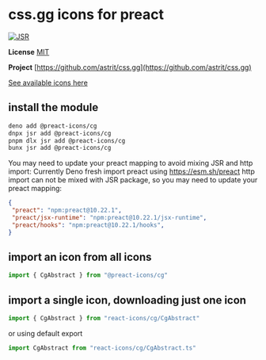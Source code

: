 # css.gg icons for preact

[![JSR](https://jsr.io/badges/@preact-icons/cg)](https://jsr.io/@preact-icons/cg)

**License** [MIT](https://opensource.org/licenses/MIT)

**Project** [https://github.com/astrit/css.gg](https://github.com/astrit/css.gg)

[See available icons here](https://react-icons.deno.dev/cg)

## install the module

```bash
deno add @preact-icons/cg
dnpx jsr add @preact-icons/cg
pnpm dlx jsr add @preact-icons/cg
bunx jsr add @preact-icons/cg
```

You may need to update your preact mapping to avoid mixing JSR and http import:
Currently Deno fresh import preact using https://esm.sh/preact http import can not be mixed with JSR package, so you may need to update your preact mapping:
```json
{
 "preact": "npm:preact@10.22.1",
 "preact/jsx-runtime": "npm:preact@10.22.1/jsx-runtime",
 "preact/hooks": "npm:preact@10.22.1/hooks",
}
```

## import an icon from all icons

```ts
import { CgAbstract } from "@preact-icons/cg"
```

## import a single icon, downloading just one icon

```ts
import { CgAbstract } from "react-icons/cg/CgAbstract"
```

or using default export

```ts
import CgAbstract from "react-icons/cg/CgAbstract.ts"
```
